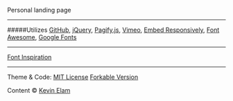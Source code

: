 Personal landing page

***
#####Utilizes
[GitHub](https://github.com), [jQuery](https://github.com/jquery/jquery), [Pagify.js](https://github.com/cmPolis/Pagify), [Vimeo](https://vimeo.com), [Embed Responsively](https://github.com/jeffehobbs/embedresponsively), [Font Awesome](https://fortawesome.github.io/Font-Awesome/), [Google Fonts](https://www.google.com/fonts/)

***
[Font Inspiration](https://femmebot.github.io/google-type/)

***
Theme & Code: [MIT License](http://www.opensource.org/licenses/mit-license.php)
[Forkable Version](#)

Content &copy; [Kevin Elam](http://kevinelam.com)




